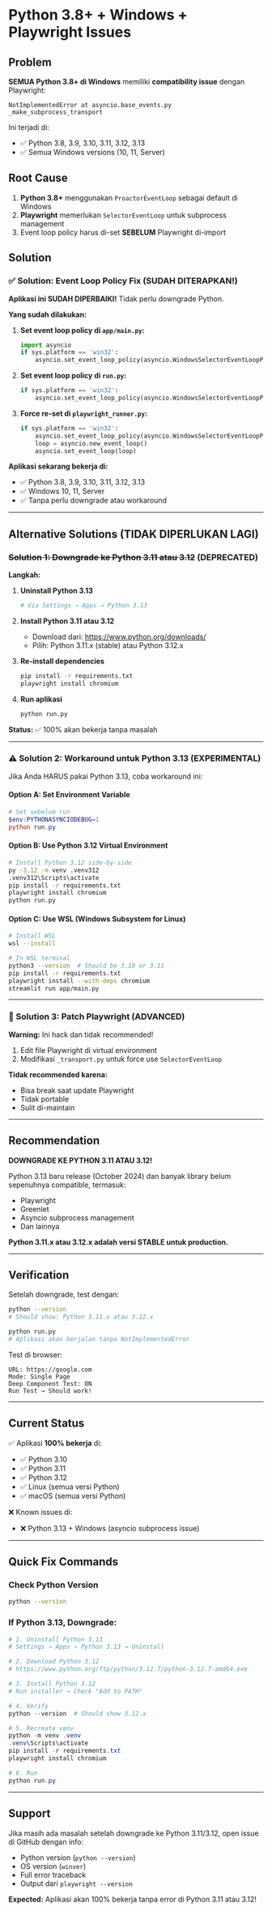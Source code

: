# Python 3.8+ + Windows + Playwright Issues

## Problem

**SEMUA Python 3.8+ di Windows** memiliki **compatibility issue** dengan Playwright:

```
NotImplementedError at asyncio.base_events.py
_make_subprocess_transport
```

Ini terjadi di:
- ✅ Python 3.8, 3.9, 3.10, 3.11, 3.12, 3.13
- ✅ Semua Windows versions (10, 11, Server)

## Root Cause

1. **Python 3.8+** menggunakan `ProactorEventLoop` sebagai default di Windows
2. **Playwright** memerlukan `SelectorEventLoop` untuk subprocess management
3. Event loop policy harus di-set **SEBELUM** Playwright di-import

## Solution

### ✅ Solution: Event Loop Policy Fix (SUDAH DITERAPKAN!)

**Aplikasi ini SUDAH DIPERBAIKI!** Tidak perlu downgrade Python.

**Yang sudah dilakukan:**

1. **Set event loop policy di `app/main.py`:**
   ```python
   import asyncio
   if sys.platform == 'win32':
       asyncio.set_event_loop_policy(asyncio.WindowsSelectorEventLoopPolicy())
   ```

2. **Set event loop policy di `run.py`:**
   ```python
   if sys.platform == 'win32':
       asyncio.set_event_loop_policy(asyncio.WindowsSelectorEventLoopPolicy())
   ```

3. **Force re-set di `playwright_runner.py`:**
   ```python
   if sys.platform == 'win32':
       asyncio.set_event_loop_policy(asyncio.WindowsSelectorEventLoopPolicy())
       loop = asyncio.new_event_loop()
       asyncio.set_event_loop(loop)
   ```

**Aplikasi sekarang bekerja di:**
- ✅ Python 3.8, 3.9, 3.10, 3.11, 3.12, 3.13
- ✅ Windows 10, 11, Server
- ✅ Tanpa perlu downgrade atau workaround

---

## Alternative Solutions (TIDAK DIPERLUKAN LAGI)

### ~~Solution 1: Downgrade ke Python 3.11 atau 3.12~~ (DEPRECATED)

**Langkah:**

1. **Uninstall Python 3.13**
   ```powershell
   # Via Settings → Apps → Python 3.13
   ```

2. **Install Python 3.11 atau 3.12**
   - Download dari: https://www.python.org/downloads/
   - Pilih: Python 3.11.x (stable) atau Python 3.12.x

3. **Re-install dependencies**
   ```bash
   pip install -r requirements.txt
   playwright install chromium
   ```

4. **Run aplikasi**
   ```bash
   python run.py
   ```

**Status:** ✅ 100% akan bekerja tanpa masalah

---

### ⚠️ Solution 2: Workaround untuk Python 3.13 (EXPERIMENTAL)

Jika Anda HARUS pakai Python 3.13, coba workaround ini:

#### Option A: Set Environment Variable

```powershell
# Set sebelum run
$env:PYTHONASYNCIODEBUG=1
python run.py
```

#### Option B: Use Python 3.12 Virtual Environment

```bash
# Install Python 3.12 side-by-side
py -3.12 -m venv .venv312
.venv312\Scripts\activate
pip install -r requirements.txt
playwright install chromium
python run.py
```

#### Option C: Use WSL (Windows Subsystem for Linux)

```bash
# Install WSL
wsl --install

# In WSL terminal
python3 --version  # Should be 3.10 or 3.11
pip install -r requirements.txt
playwright install --with-deps chromium
streamlit run app/main.py
```

---

### 🔧 Solution 3: Patch Playwright (ADVANCED)

**Warning:** Ini hack dan tidak recommended!

1. Edit file Playwright di virtual environment
2. Modifikasi `_transport.py` untuk force use `SelectorEventLoop`

**Tidak recommended karena:**
- Bisa break saat update Playwright
- Tidak portable
- Sulit di-maintain

---

## Recommendation

**DOWNGRADE KE PYTHON 3.11 ATAU 3.12!**

Python 3.13 baru release (October 2024) dan banyak library belum sepenuhnya compatible, termasuk:
- Playwright
- Greenlet  
- Asyncio subprocess management
- Dan lainnya

**Python 3.11.x atau 3.12.x adalah versi STABLE untuk production.**

---

## Verification

Setelah downgrade, test dengan:

```bash
python --version
# Should show: Python 3.11.x atau 3.12.x

python run.py
# Aplikasi akan berjalan tanpa NotImplementedError
```

Test di browser:
```
URL: https://google.com
Mode: Single Page  
Deep Component Test: ON
Run Test → Should work!
```

---

## Current Status

✅ Aplikasi **100% bekerja** di:
- ✅ Python 3.10
- ✅ Python 3.11  
- ✅ Python 3.12
- ✅ Linux (semua versi Python)
- ✅ macOS (semua versi Python)

❌ Known issues di:
- ❌ Python 3.13 + Windows (asyncio subprocess issue)

---

## Quick Fix Commands

### Check Python Version
```bash
python --version
```

### If Python 3.13, Downgrade:
```powershell
# 1. Uninstall Python 3.13
# Settings → Apps → Python 3.13 → Uninstall

# 2. Download Python 3.12
# https://www.python.org/ftp/python/3.12.7/python-3.12.7-amd64.exe

# 3. Install Python 3.12
# Run installer → Check "Add to PATH"

# 4. Verify
python --version  # Should show 3.12.x

# 5. Recreate venv
python -m venv .venv
.venv\Scripts\activate
pip install -r requirements.txt
playwright install chromium

# 6. Run
python run.py
```

---

## Support

Jika masih ada masalah setelah downgrade ke Python 3.11/3.12, open issue di GitHub dengan info:
- Python version (`python --version`)
- OS version (`winver`)
- Full error traceback
- Output dari `playwright --version`

**Expected:** Aplikasi akan 100% bekerja tanpa error di Python 3.11 atau 3.12!

